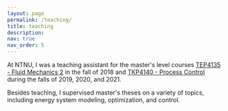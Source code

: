 ```yaml
---
layout: page
permalink: /teaching/
title: teaching
description: 
nav: true
nav_order: 5
---
```


At NTNU, I was a teaching assistant for the master's level courses <a href="https://www.ntnu.edu/studies/courses/TEP4135#tab=omEmnet">TEP4135 - Fluid Mechanics 2</a> in the fall of 2018 and <a href="https://www.ntnu.edu/studies/courses/TKP4140#tab=omEmnet">TKP4140 - Process Control</a> during the falls of 2019, 2020, and 2021. 

Besides teaching, I supervised master's theses on a variety of topics, including energy system modeling, optimization, and control. 
